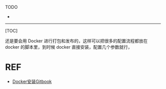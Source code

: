 TODO

* 

---

[TOC]

还是要会用 Docker 进行打包和发布的，这样可以把很多的配置流程都放在 docker 的脚本里，到时候 docker 直接安装，配置几个参数就行，









# REF

* [Docker安装Gitbook](https://or2.in/2016/12/08/docker2gitbook/)